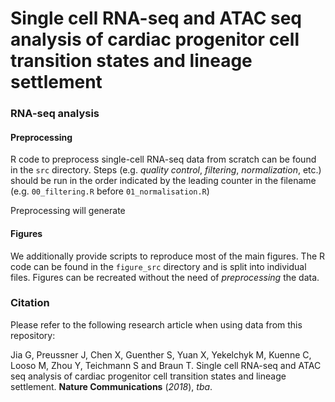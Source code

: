 # Single cell RNA-seq and ATAC seq analysis of cardiac progenitor cell transition states and lineage settlement



### RNA-seq analysis

#### Preprocessing

R code to preprocess single-cell RNA-seq data from scratch can be found in the `src` directory. Steps (e.g. *quality control*, *filtering*, *normalization*, etc.) should be run in the order indicated by the leading counter in the filename (e.g. `00_filtering.R` before `01_normalisation.R`)

Preprocessing will generate

#### Figures

We additionally provide scripts to reproduce most of the main figures. The R code can be found in the `figure_src` directory and is split into individual files. Figures can be recreated without the need of *preprocessing* the data.

### Citation

Please refer to the following research article when using data from this repository:

Jia G, Preussner J, Chen X, Guenther S, Yuan X, Yekelchyk M, Kuenne C, Looso M, Zhou Y, Teichmann S and Braun T. Single cell RNA-seq and ATAC seq analysis of cardiac progenitor cell transition states and lineage settlement. **Nature Communications** (*2018*), *tba*.
